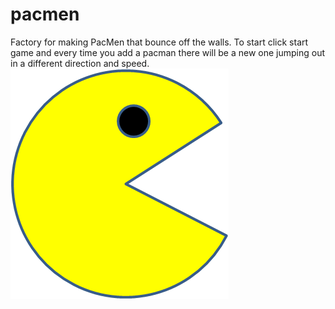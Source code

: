 # pacmen
Factory for making PacMen that bounce off the walls. To start click start game and every time you add a pacman there will be a new one jumping out in a different direction and speed.
<img src="PacMan1.png">
